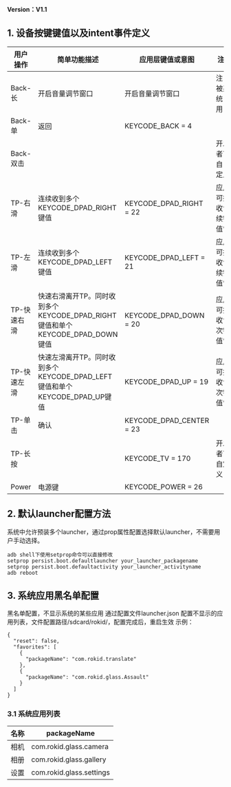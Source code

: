 **Version：V1.1**

<h2 id="1">1. 设备按键键值以及intent事件定义</h2>

用户操作  | 简单功能描述 | 应用层键值或意图 | 注释
-------  | ----------- | ------------ | ---
Back-长  | 开启音量调节窗口  | 开启音量调节窗口 | 注：被系统占用
Back-单  | 返回  | KEYCODE\_BACK = 4 | 
Back-双击  |   |  | 开发者可自己定义
TP-右滑  | 连续收到多个<br>KEYCODE\_DPAD\_RIGHT键值  | KEYCODE\_DPAD\_RIGHT = 22 | 应用可接收“连续键值”
TP-左滑  | 连续收到多个<br>KEYCODE\_DPAD\_LEFT键值  | KEYCODE\_DPAD\_LEFT = 21 | 应用可接收“连续键值”
TP-快速右滑  | 快速右滑离开TP。同时收到多个<br>KEYCODE\_DPAD\_RIGHT键值和单个<br>KEYCODE\_DPAD\_DOWN键值  | KEYCODE\_DPAD\_DOWN = 20 | 应用可接收“单次键值”
TP-快速左滑  | 快速左滑离开TP。同时收到多个<br>KEYCODE\_DPAD\_LEFT键值和单个<br>KEYCODE\_DPAD\_UP键值  | KEYCODE\_DPAD\_UP = 19 | 应用可接收“单次键值”
TP-单击 | 确认 | KEYCODE\_DPAD\_CENTER = 23
TP-长按 |  | KEYCODE\_TV = 170 | 开发者可自定义
Power | 电源键 | KEYCODE\_POWER = 26 |



<h2 id="2">2. 默认launcher配置方法</h2>

系统中允许预装多个launcher，通过prop属性配置选择默认launcher，不需要用户手动选择。

```
adb shell下使用setprop命令可以直接修改
setprop persist.boot.defaultlauncher your_launcher_packagename
setprop persist.boot.defaultactivity your_launcher_activityname
adb reboot
```

<h2 id="3">3. 系统应用黑名单配置</h2>
黑名单配置，不显示系统的某些应用   
通过配置文件launcher.json 配置不显示的应用列表，文件配置路径/sdcard/rokid/，配置完成后，重启生效  
示例：

``` 
{
  "reset": false,
  "favorites": [
    {
      "packageName": "com.rokid.translate"
    },
    {
      "packageName": "com.rokid.glass.Assault"
    }
  ]
}
```
### 3.1 系统应用列表
名称      |  packageName 
-------  | ----------- 
相机      | com.rokid.glass.camera
相册      | com.rokid.glass.gallery
设置     |com.rokid.glass.settings



